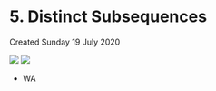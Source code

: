 # 5. Distinct Subsequences
Created Sunday 19 July 2020

![](/assets/5._Distinct_Subsequences_-_120-image-1.png)
![](/assets/5._Distinct_Subsequences_-_120-image-2.png)

- WA
